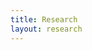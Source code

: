 ```yaml
---
title: Research
layout: research
---
```


<!-- Here I will write a summary of my papers. Also a short description of research interests -->